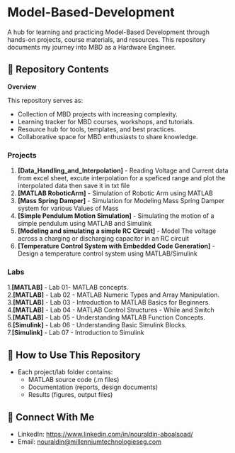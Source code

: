 # Model-Based-Development
A hub for learning and practicing Model-Based Development through hands-on projects, course materials, and resources. This repository documents my journey into MBD as a Hardware Engineer. 




## 📂 Repository Contents
**Overview**

This repository serves as:
* Collection of MBD projects with increasing complexity.
* Learning tracker for MBD courses, workshops, and tutorials.
* Resource hub for tools, templates, and best practices.
* Collaborative space for MBD enthusiasts to share knowledge.


  
### Projects
1. **[Data_Handling_and_Interpolation]** - Reading Voltage and Current data from excel sheet, excute interpolation for a speficed range and plot the interpolated data then save it in txt file
2. **[MATLAB RoboticArm]** - Simulation of Robotic Arm using MATLAB
3. **[Mass Spring Damper]** - Simulation for Modeling Mass Spring Damper system for various Values of Mass
4. **[Simple Pendulum Motion Simulation]** - Simulating the motion of a simple pendulum using MATLAB and Simulink
5. **[Modeling and simulating a simple RC Circuit]** - Model The voltage across a charging or discharging capacitor in an RC circuit
6. **[Temperature Control System with Embedded Code Generation]** - Design a temperature control system using MATLAB/Simulink


### Labs
1.**[MATLAB]** - Lab 01- MATLAB concepts.  
2.**[MATLAB]** - Lab 02 - MATLAB Numeric Types and Array Manipulation.  
3.**[MATLAB]** - Lab 03 - Introduction to MATLAB Basics for Beginners.  
4.**[MATLAB]** - Lab 04 - MATLAB Control Structures - While and Switch  
5.**[MATLAB]** - Lab 05 - Understanding MATLAB Function Concepts.  
6.**[Simulink]** - Lab 06 - Understanding Basic Simulink Blocks.  
7.**[Simulink]** - Lab 07 - Introduction to Simulink  

## 🚀 How to Use This Repository
- Each project/lab folder contains:
  - MATLAB source code (.m files)
  - Documentation (reports, design documents)
  - Results (figures, output files)

## 🔗 Connect With Me
- LinkedIn: https://www.linkedin.com/in/nouraldin-aboalsoad/
- Email: nouraldin@millenniumtechnologieseg.com
